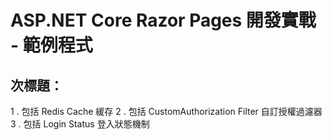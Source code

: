 ﻿# ASP.NET Core Razor Pages 開發實戰 - 範例程式

## 次標題：

1	. 包括 Redis Cache 緩存
2	. 包括 CustomAuthorization Filter 自訂授權過濾器
3	. 包括 Login Status 登入狀態機制
